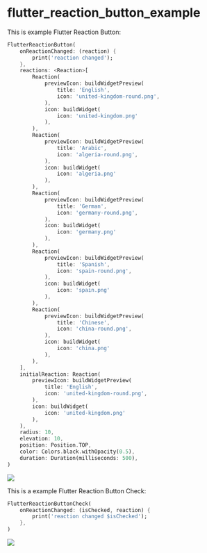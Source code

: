 # flutter_reaction_button_example

This is example Flutter Reaction Button:

```dart
FlutterReactionButton(
    onReactionChanged: (reaction) {
        print('reaction changed');
    },
    reactions: <Reaction>[
        Reaction(
            previewIcon: buildWidgetPreview(
                title: 'English',
                icon: 'united-kingdom-round.png',
            ),
            icon: buildWidget(
                icon: 'united-kingdom.png'
            ),
        ),
        Reaction(
            previewIcon: buildWidgetPreview(
                title: 'Arabic',
                icon: 'algeria-round.png',
            ),
            icon: buildWidget(
                icon: 'algeria.png'
            ),
        ),
        Reaction(
            previewIcon: buildWidgetPreview(
                title: 'German',
                icon: 'germany-round.png',
            ),
            icon: buildWidget(
                icon: 'germany.png'
            ),
        ),
        Reaction(
            previewIcon: buildWidgetPreview(
                title: 'Spanish',
                icon: 'spain-round.png',
            ),
            icon: buildWidget(
                icon: 'spain.png'
            ),
        ),
        Reaction(
            previewIcon: buildWidgetPreview(
                title: 'Chinese',
                icon: 'china-round.png',
            ),
            icon: buildWidget(
                icon: 'china.png'
            ),
        ),
    ],
    initialReaction: Reaction(
        previewIcon: buildWidgetPreview(
            title: 'English',
            icon: 'united-kingdom-round.png',
        ),
        icon: buildWidget(
            icon: 'united-kingdom.png'
        ),
    ),
    radius: 10,
    elevation: 10,
    position: Position.TOP,
    color: Colors.black.withOpacity(0.5),
    duration: Duration(milliseconds: 500),
)
```
<img src="https://github.com/GeekAbdelouahed/flutter-reaction-button/raw/master/images/Flutter-Reaction-Button.gif"/>

This is a example Flutter Reaction Button Check:

```dart
FlutterReactionButtonCheck(
    onReactionChanged: (isChecked, reaction) {
        print('reaction changed $isChecked');
    },
)
```

<img src="https://github.com/GeekAbdelouahed/flutter-reaction-button/raw/master/images/Flutter-Reaction-Button-Check.gif"/>
